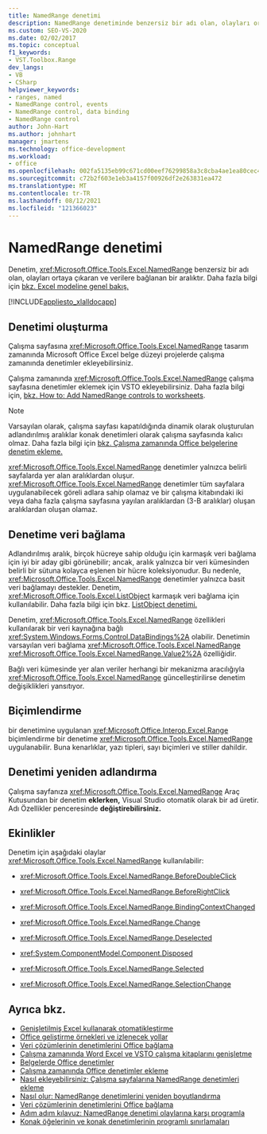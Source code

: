 ```yaml
---
title: NamedRange denetimi
description: NamedRange denetiminde benzersiz bir adı olan, olayları ortaya çıkaran ve verilere bağlanan bir aralık olduğunu öğrenin.
ms.custom: SEO-VS-2020
ms.date: 02/02/2017
ms.topic: conceptual
f1_keywords:
- VST.Toolbox.Range
dev_langs:
- VB
- CSharp
helpviewer_keywords:
- ranges, named
- NamedRange control, events
- NamedRange control, data binding
- NamedRange control
author: John-Hart
ms.author: johnhart
manager: jmartens
ms.technology: office-development
ms.workload:
- office
ms.openlocfilehash: 002fa5135eb99c671cd00eef76299858a3c8cba4ae1ea80cec46335486fb3d69
ms.sourcegitcommit: c72b2f603e1eb3a4157f00926df2e263831ea472
ms.translationtype: MT
ms.contentlocale: tr-TR
ms.lasthandoff: 08/12/2021
ms.locfileid: "121366023"
---
```

# <a name="namedrange-control"></a>NamedRange denetimi
  Denetim, <xref:Microsoft.Office.Tools.Excel.NamedRange> benzersiz bir adı olan, olayları ortaya çıkaran ve verilere bağlanan bir aralıktır. Daha fazla bilgi için [bkz. Excel modeline genel bakış.](../vsto/excel-object-model-overview.md)

 [!INCLUDE[appliesto_xlalldocapp](../vsto/includes/appliesto-xlalldocapp-md.md)]

## <a name="create-the-control"></a>Denetimi oluşturma
 Çalışma sayfasına <xref:Microsoft.Office.Tools.Excel.NamedRange> tasarım zamanında Microsoft Office Excel belge düzeyi projelerde çalışma zamanında denetimler ekleyebilirsiniz.

 Çalışma zamanında <xref:Microsoft.Office.Tools.Excel.NamedRange> çalışma sayfasına denetimler eklemek için VSTO ekleyebilirsiniz. Daha fazla bilgi için, [bkz. How to: Add NamedRange controls to worksheets](../vsto/how-to-add-namedrange-controls-to-worksheets.md).

> [!NOTE]
> Varsayılan olarak, çalışma sayfası kapatıldığında dinamik olarak oluşturulan adlandırılmış aralıklar konak denetimleri olarak çalışma sayfasında kalıcı olmaz. Daha fazla bilgi için [bkz. Çalışma zamanında Office belgelerine denetim ekleme.](../vsto/adding-controls-to-office-documents-at-run-time.md)

 <xref:Microsoft.Office.Tools.Excel.NamedRange> denetimler yalnızca belirli sayfalarda yer alan aralıklardan oluşur. <xref:Microsoft.Office.Tools.Excel.NamedRange> denetimler tüm sayfalara uygulanabilecek göreli adlara sahip olamaz ve bir çalışma kitabındaki iki veya daha fazla çalışma sayfasına yayılan aralıklardan (3-B aralıklar) oluşan aralıklardan oluşan olamaz.

## <a name="bind-data-to-the-control"></a>Denetime veri bağlama
 Adlandırılmış aralık, birçok hücreye sahip olduğu için karmaşık veri bağlama için iyi bir aday gibi görünebilir; ancak, aralık yalnızca bir veri kümesinden belirli bir sütuna kolayca eşlenen bir hücre koleksiyonudur. Bu nedenle, <xref:Microsoft.Office.Tools.Excel.NamedRange> denetimler yalnızca basit veri bağlamayı destekler. Denetim, <xref:Microsoft.Office.Tools.Excel.ListObject> karmaşık veri bağlama için kullanılabilir. Daha fazla bilgi için bkz. [ListObject denetimi.](../vsto/listobject-control.md)

 Denetim, <xref:Microsoft.Office.Tools.Excel.NamedRange> özellikleri kullanılarak bir veri kaynağına bağlı <xref:System.Windows.Forms.Control.DataBindings%2A> olabilir. Denetimin varsayılan veri bağlama <xref:Microsoft.Office.Tools.Excel.NamedRange> <xref:Microsoft.Office.Tools.Excel.NamedRange.Value2%2A> özelliğidir.

 Bağlı veri kümesinde yer alan veriler herhangi bir mekanizma aracılığıyla <xref:Microsoft.Office.Tools.Excel.NamedRange> güncelleştirilirse denetim değişiklikleri yansıtıyor.

## <a name="formatting"></a>Biçimlendirme
 bir denetimine uygulanan <xref:Microsoft.Office.Interop.Excel.Range> biçimlendirme bir denetime <xref:Microsoft.Office.Tools.Excel.NamedRange> uygulanabilir. Buna kenarlıklar, yazı tipleri, sayı biçimleri ve stiller dahildir.

## <a name="rename-the-control"></a>Denetimi yeniden adlandırma
 Çalışma sayfanıza <xref:Microsoft.Office.Tools.Excel.NamedRange> Araç Kutusundan bir denetim **eklerken,** Visual Studio otomatik olarak bir ad üretir. Adı Özellikler penceresinde **değiştirebilirsiniz.**

## <a name="events"></a>Ekinlikler
 Denetim için aşağıdaki olaylar <xref:Microsoft.Office.Tools.Excel.NamedRange> kullanılabilir:

- <xref:Microsoft.Office.Tools.Excel.NamedRange.BeforeDoubleClick>

- <xref:Microsoft.Office.Tools.Excel.NamedRange.BeforeRightClick>

- <xref:Microsoft.Office.Tools.Excel.NamedRange.BindingContextChanged>

- <xref:Microsoft.Office.Tools.Excel.NamedRange.Change>

- <xref:Microsoft.Office.Tools.Excel.NamedRange.Deselected>

- <xref:System.ComponentModel.Component.Disposed>

- <xref:Microsoft.Office.Tools.Excel.NamedRange.Selected>

- <xref:Microsoft.Office.Tools.Excel.NamedRange.SelectionChange>

## <a name="see-also"></a>Ayrıca bkz.
- [Genişletilmiş Excel kullanarak otomatikleştirme](../vsto/automating-excel-by-using-extended-objects.md)
- [Office geliştirme örnekleri ve izlenecek yollar](../vsto/office-development-samples-and-walkthroughs.md)
- [Veri çözümlerinin denetimlerini Office bağlama](../vsto/binding-data-to-controls-in-office-solutions.md)
- [Çalışma zamanında Word Excel ve VSTO çalışma kitaplarını genişletme](../vsto/extending-word-documents-and-excel-workbooks-in-vsto-add-ins-at-run-time.md)
- [Belgelerde Office denetimler](../vsto/controls-on-office-documents.md)
- [Çalışma zamanında Office denetimler ekleme](../vsto/adding-controls-to-office-documents-at-run-time.md)
- [Nasıl ekleyebilirsiniz: Çalışma sayfalarına NamedRange denetimleri ekleme](../vsto/how-to-add-namedrange-controls-to-worksheets.md)
- [Nasıl olur: NamedRange denetimlerini yeniden boyutlandırma](../vsto/how-to-resize-namedrange-controls.md)
- [Veri çözümlerinin denetimlerini Office bağlama](../vsto/binding-data-to-controls-in-office-solutions.md)
- [Adım adım kılavuz: NamedRange denetimi olaylarına karşı programla](../vsto/walkthrough-programming-against-events-of-a-namedrange-control.md)
- [Konak öğelerinin ve konak denetimlerinin programlı sınırlamaları](../vsto/programmatic-limitations-of-host-items-and-host-controls.md)
